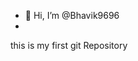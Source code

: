 - 👋 Hi, I’m @Bhavik9696
- <br>
this is my first git Repository

<!---
Bhavik9696/Bhavik9696 is a ✨ special ✨ repository because its `README.md` (this file) appears on your GitHub profile.
You can click the Preview link to take a look at your changes.
--->
